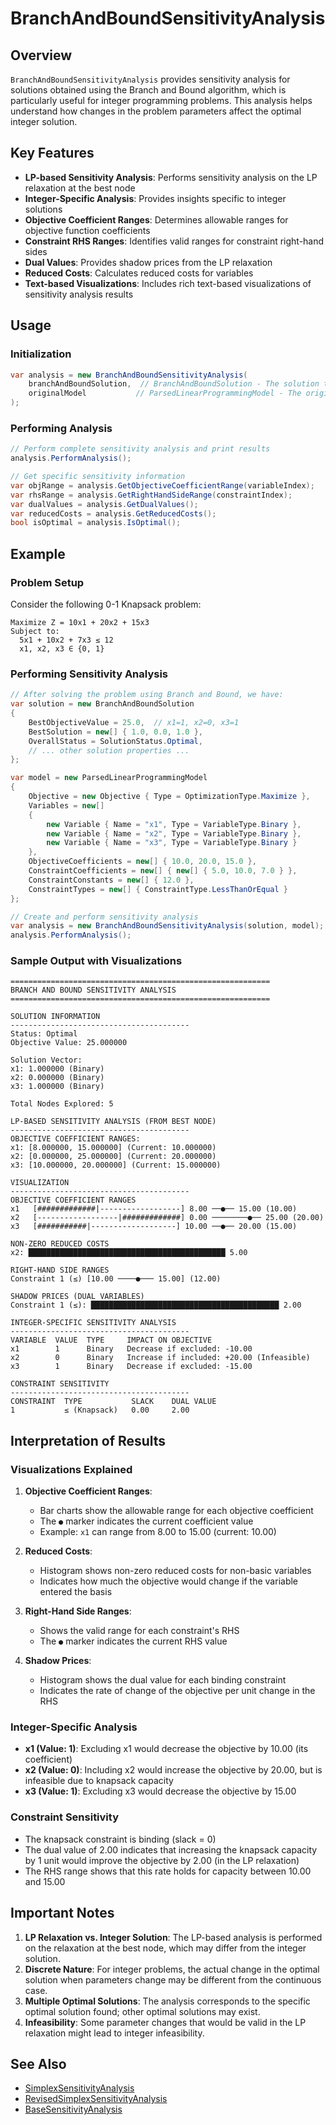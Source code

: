 # BranchAndBoundSensitivityAnalysis

## Overview
`BranchAndBoundSensitivityAnalysis` provides sensitivity analysis for solutions obtained using the Branch and Bound algorithm, which is particularly useful for integer programming problems. This analysis helps understand how changes in the problem parameters affect the optimal integer solution.

## Key Features
- **LP-based Sensitivity Analysis**: Performs sensitivity analysis on the LP relaxation at the best node
- **Integer-Specific Analysis**: Provides insights specific to integer solutions
- **Objective Coefficient Ranges**: Determines allowable ranges for objective function coefficients
- **Constraint RHS Ranges**: Identifies valid ranges for constraint right-hand sides
- **Dual Values**: Provides shadow prices from the LP relaxation
- **Reduced Costs**: Calculates reduced costs for variables
- **Text-based Visualizations**: Includes rich text-based visualizations of sensitivity analysis results

## Usage

### Initialization
```csharp
var analysis = new BranchAndBoundSensitivityAnalysis(
    branchAndBoundSolution,  // BranchAndBoundSolution - The solution to analyze
    originalModel           // ParsedLinearProgrammingModel - The original model
);
```

### Performing Analysis
```csharp
// Perform complete sensitivity analysis and print results
analysis.PerformAnalysis();

// Get specific sensitivity information
var objRange = analysis.GetObjectiveCoefficientRange(variableIndex);
var rhsRange = analysis.GetRightHandSideRange(constraintIndex);
var dualValues = analysis.GetDualValues();
var reducedCosts = analysis.GetReducedCosts();
bool isOptimal = analysis.IsOptimal();
```

## Example

### Problem Setup
Consider the following 0-1 Knapsack problem:
```
Maximize Z = 10x1 + 20x2 + 15x3
Subject to:
  5x1 + 10x2 + 7x3 ≤ 12
  x1, x2, x3 ∈ {0, 1}
```

### Performing Sensitivity Analysis
```csharp
// After solving the problem using Branch and Bound, we have:
var solution = new BranchAndBoundSolution
{
    BestObjectiveValue = 25.0,  // x1=1, x2=0, x3=1
    BestSolution = new[] { 1.0, 0.0, 1.0 },
    OverallStatus = SolutionStatus.Optimal,
    // ... other solution properties ...
};

var model = new ParsedLinearProgrammingModel
{
    Objective = new Objective { Type = OptimizationType.Maximize },
    Variables = new[]
    {
        new Variable { Name = "x1", Type = VariableType.Binary },
        new Variable { Name = "x2", Type = VariableType.Binary },
        new Variable { Name = "x3", Type = VariableType.Binary }
    },
    ObjectiveCoefficients = new[] { 10.0, 20.0, 15.0 },
    ConstraintCoefficients = new[] { new[] { 5.0, 10.0, 7.0 } },
    ConstraintConstants = new[] { 12.0 },
    ConstraintTypes = new[] { ConstraintType.LessThanOrEqual }
};

// Create and perform sensitivity analysis
var analysis = new BranchAndBoundSensitivityAnalysis(solution, model);
analysis.PerformAnalysis();
```

### Sample Output with Visualizations
```
==========================================================
BRANCH AND BOUND SENSITIVITY ANALYSIS
==========================================================

SOLUTION INFORMATION
----------------------------------------
Status: Optimal
Objective Value: 25.000000

Solution Vector:
x1: 1.000000 (Binary)
x2: 0.000000 (Binary)
x3: 1.000000 (Binary)

Total Nodes Explored: 5

LP-BASED SENSITIVITY ANALYSIS (FROM BEST NODE)
----------------------------------------
OBJECTIVE COEFFICIENT RANGES:
x1: [8.000000, 15.000000] (Current: 10.000000)
x2: [0.000000, 25.000000] (Current: 20.000000)
x3: [10.000000, 20.000000] (Current: 15.000000)

VISUALIZATION
----------------------------------------
OBJECTIVE COEFFICIENT RANGES
x1   [#############|------------------] 8.00 ──●── 15.00 (10.00)
x2   [------------------|#############] 0.00 ────────●── 25.00 (20.00)
x3   [###########|-------------------] 10.00 ──●── 20.00 (15.00)

NON-ZERO REDUCED COSTS
x2: ████████████████████████████████████████████ 5.00

RIGHT-HAND SIDE RANGES
Constraint 1 (≤) [10.00 ────●─── 15.00] (12.00)

SHADOW PRICES (DUAL VARIABLES)
Constraint 1 (≤): ██████████████████████████████████████████ 2.00

INTEGER-SPECIFIC SENSITIVITY ANALYSIS
----------------------------------------
VARIABLE  VALUE  TYPE     IMPACT ON OBJECTIVE
x1        1      Binary   Decrease if excluded: -10.00
x2        0      Binary   Increase if included: +20.00 (Infeasible)
x3        1      Binary   Decrease if excluded: -15.00

CONSTRAINT SENSITIVITY
----------------------------------------
CONSTRAINT  TYPE           SLACK    DUAL VALUE
1           ≤ (Knapsack)   0.00     2.00
```

## Interpretation of Results

### Visualizations Explained
1. **Objective Coefficient Ranges**:
   - Bar charts show the allowable range for each objective coefficient
   - The `●` marker indicates the current coefficient value
   - Example: `x1` can range from 8.00 to 15.00 (current: 10.00)

2. **Reduced Costs**:
   - Histogram shows non-zero reduced costs for non-basic variables
   - Indicates how much the objective would change if the variable entered the basis

3. **Right-Hand Side Ranges**:
   - Shows the valid range for each constraint's RHS
   - The `●` marker indicates the current RHS value

4. **Shadow Prices**:
   - Histogram shows the dual value for each binding constraint
   - Indicates the rate of change of the objective per unit change in the RHS

### Integer-Specific Analysis
- **x1 (Value: 1)**: Excluding x1 would decrease the objective by 10.00 (its coefficient)
- **x2 (Value: 0)**: Including x2 would increase the objective by 20.00, but is infeasible due to knapsack capacity
- **x3 (Value: 1)**: Excluding x3 would decrease the objective by 15.00

### Constraint Sensitivity
- The knapsack constraint is binding (slack = 0)
- The dual value of 2.00 indicates that increasing the knapsack capacity by 1 unit would improve the objective by 2.00 (in the LP relaxation)
- The RHS range shows that this rate holds for capacity between 10.00 and 15.00

## Important Notes
1. **LP Relaxation vs. Integer Solution**: The LP-based analysis is performed on the relaxation at the best node, which may differ from the integer solution.
2. **Discrete Nature**: For integer problems, the actual change in the optimal solution when parameters change may be different from the continuous case.
3. **Multiple Optimal Solutions**: The analysis corresponds to the specific optimal solution found; other optimal solutions may exist.
4. **Infeasibility**: Some parameter changes that would be valid in the LP relaxation might lead to integer infeasibility.

## See Also
- [SimplexSensitivityAnalysis](./SimplexSensitivityAnalysis.md)
- [RevisedSimplexSensitivityAnalysis](./RevisedSimplexSensitivityAnalysis.md)
- [BaseSensitivityAnalysis](./BaseSensitivityAnalysis.md)
